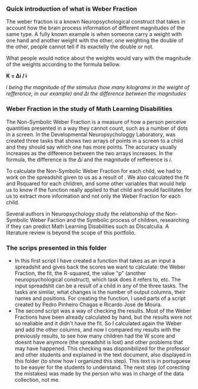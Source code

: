 ### Quick introduction of what is Weber Fraction

The weber fraction is a known Neuropsychological construct that takes in account how the brain process information of different magnitudes of the same type.
A fully known example is when someone carry a weight with one hand and another weight with the other, one weighting the double of the other, people cannot tell if its exactelly the double or not.

What people would notice about the weights would vary with the magnitude of the weights according to the formula bellow.

**K = Δi / i** 

*i being the magnitude of the stimulus (how many kilograms in the weight of refference, in our example) and Δi the difference between the magnitudes*

### Weber Fraction in the study of Math Learning Disabilities
The Non-Symbolic Weber Fraction is a measure of how a person perceive quantities presented in a way they cannot count, such as a number of dots in a screen.
In the Developmental Neuropsychologgy Laboratory, was created three tasks that shows two arrays of points in a screen to a child and they should say which one has more points.
The accuracy usually increases as the difference between the two arrays increases. In the formula, the difference is the *Δi* and the magnitude of refference is *i*.

To calculate the Non-Symbolic Weber Fraction for each child, we had to work on the spreadshit given to us as a result of . We also calculated the fit and Rsquared for each children, and some other variables that would help us to know if the function really applied to that child and would facilitates for us to extract more information and not only the Weber Fraction for each child.

Several authors in Neuropsychology study the relationship of the Non-Symbolic Weber Faction and the Symbolic process of children, researching if they can predict Math Learning Disabilities such as Discalculia. A literature review is beyond the scope of this portfolio.


### The scrips presented in this folder
- In this first script I have created a function that takes as an input a spreadshit and gives back the scores we want to calculate: the Weber Fraction, the fit, the R-squared, the value "p" (another neuropsychological construct), which task does it refers to, etc.
The input spreadshit can be a result of a child in any of the three tasks. The tasks are similar, what changes is the number of output columns, their names and positions. For creating the function, I used parts of a script created by Pedro Pinheiro Chagas e Ricardo José de Moura.
- The second script was a way of checking the results. Most of the Weber Fractions have been already calculated by hand, but the results were not so realiable and it didn't have the fit. So I calculated again the Weber and add the other columns, and now I compared my results with the previously results, to see how many children had the W score and doesnt have anymore (the spreadshit is lost) and other problems that may have happened. This checking was disponibilized for the professor and other students and explained in the text document, also displayed in this folder (to show how I organized this step). This text is in portuguese to be easyer for the students to understand. The next step (of corecting the mistakes) was made by the person who was in charge of the data collection, not me.
